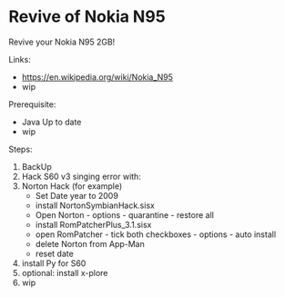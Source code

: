 # Revive of Nokia N95
Revive your Nokia N95 2GB!

Links:

- https://en.wikipedia.org/wiki/Nokia_N95
- wip

Prerequisite:

- Java Up to date
- wip

Steps:

1. BackUp
2. Hack S60 v3 singing error with:
3. Norton Hack (for example)
    - Set Date year to 2009
    - install NortonSymbianHack.sisx
    - Open Norton - options - quarantine - restore all
    - install RomPatcherPlus_3.1.sisx
    - open RomPatcher - tick both checkboxes - options - auto install
    - delete Norton from App-Man
    - reset date
4. install Py for S60
5. optional: install x-plore
6. wip
